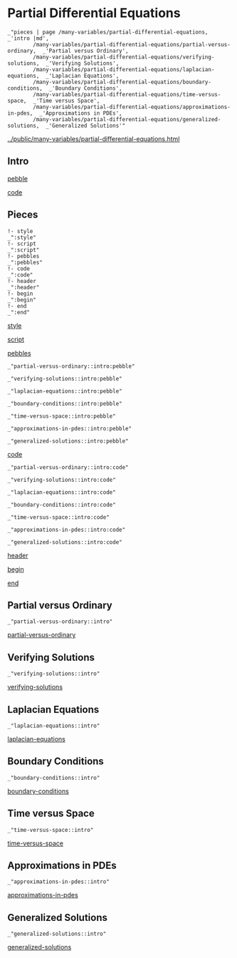 # Partial Differential Equations

    _"pieces | page /many-variables/partial-differential-equations, _'intro |md',
            /many-variables/partial-differential-equations/partial-versus-ordinary,  _'Partial versus Ordinary',
            /many-variables/partial-differential-equations/verifying-solutions,  _'Verifying Solutions',
            /many-variables/partial-differential-equations/laplacian-equations,  _'Laplacian Equations',
            /many-variables/partial-differential-equations/boundary-conditions,  _'Boundary Conditions',
            /many-variables/partial-differential-equations/time-versus-space,  _'Time versus Space',
            /many-variables/partial-differential-equations/approximations-in-pdes,  _'Approximations in PDEs',
            /many-variables/partial-differential-equations/generalized-solutions,  _'Generalized Solutions'"

[../public/many-variables/partial-differential-equations.html](# "save:")


## Intro

[pebble]()

[code]()

## Pieces

    !- style
    _":style"
    !- script
    _":script"
    !- pebbles
    _":pebbles"
    !- code
    _":code"
    !- header
    _":header"
    !- begin
    _":begin"
    !- end
    _":end"

[style]() 

[script]()

[pebbles]()

    _"partial-versus-ordinary::intro:pebble"

    _"verifying-solutions::intro:pebble"

    _"laplacian-equations::intro:pebble"

    _"boundary-conditions::intro:pebble"

    _"time-versus-space::intro:pebble"

    _"approximations-in-pdes::intro:pebble"

    _"generalized-solutions::intro:pebble"


[code]()

    _"partial-versus-ordinary::intro:code"

    _"verifying-solutions::intro:code"

    _"laplacian-equations::intro:code"

    _"boundary-conditions::intro:code"

    _"time-versus-space::intro:code"

    _"approximations-in-pdes::intro:code"

    _"generalized-solutions::intro:code"


[header]()

[begin]()

[end]()

## Partial versus Ordinary

    _"partial-versus-ordinary::intro"


[partial-versus-ordinary](pages/many-variables_partial-differential-equations_partial-versus-ordinary.md "load:")

## Verifying Solutions

    _"verifying-solutions::intro"


[verifying-solutions](pages/many-variables_partial-differential-equations_verifying-solutions.md "load:")

## Laplacian Equations

    _"laplacian-equations::intro"


[laplacian-equations](pages/many-variables_partial-differential-equations_laplacian-equations.md "load:")

## Boundary Conditions

    _"boundary-conditions::intro"


[boundary-conditions](pages/many-variables_partial-differential-equations_boundary-conditions.md "load:")

## Time versus Space

    _"time-versus-space::intro"


[time-versus-space](pages/many-variables_partial-differential-equations_time-versus-space.md "load:")

## Approximations in PDEs

    _"approximations-in-pdes::intro"


[approximations-in-pdes](pages/many-variables_partial-differential-equations_approximations-in-pdes.md "load:")

## Generalized Solutions

    _"generalized-solutions::intro"


[generalized-solutions](pages/many-variables_partial-differential-equations_generalized-solutions.md "load:")